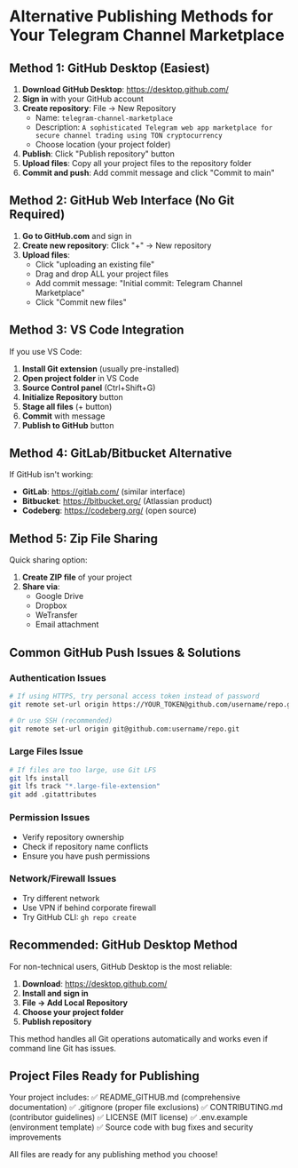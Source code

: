 # Alternative Publishing Methods for Your Telegram Channel Marketplace

## Method 1: GitHub Desktop (Easiest)

1. **Download GitHub Desktop**: https://desktop.github.com/
2. **Sign in** with your GitHub account
3. **Create repository**: File → New Repository
   - Name: `telegram-channel-marketplace`
   - Description: `A sophisticated Telegram web app marketplace for secure channel trading using TON cryptocurrency`
   - Choose location (your project folder)
4. **Publish**: Click "Publish repository" button
5. **Upload files**: Copy all your project files to the repository folder
6. **Commit and push**: Add commit message and click "Commit to main"

## Method 2: GitHub Web Interface (No Git Required)

1. **Go to GitHub.com** and sign in
2. **Create new repository**: Click "+" → New repository
3. **Upload files**:
   - Click "uploading an existing file"
   - Drag and drop ALL your project files
   - Add commit message: "Initial commit: Telegram Channel Marketplace"
   - Click "Commit new files"

## Method 3: VS Code Integration

If you use VS Code:
1. **Install Git extension** (usually pre-installed)
2. **Open project folder** in VS Code
3. **Source Control panel** (Ctrl+Shift+G)
4. **Initialize Repository** button
5. **Stage all files** (+ button)
6. **Commit** with message
7. **Publish to GitHub** button

## Method 4: GitLab/Bitbucket Alternative

If GitHub isn't working:
- **GitLab**: https://gitlab.com/ (similar interface)
- **Bitbucket**: https://bitbucket.org/ (Atlassian product)
- **Codeberg**: https://codeberg.org/ (open source)

## Method 5: Zip File Sharing

Quick sharing option:
1. **Create ZIP file** of your project
2. **Share via**:
   - Google Drive
   - Dropbox
   - WeTransfer
   - Email attachment

## Common GitHub Push Issues & Solutions

### Authentication Issues
```bash
# If using HTTPS, try personal access token instead of password
git remote set-url origin https://YOUR_TOKEN@github.com/username/repo.git

# Or use SSH (recommended)
git remote set-url origin git@github.com:username/repo.git
```

### Large Files Issue
```bash
# If files are too large, use Git LFS
git lfs install
git lfs track "*.large-file-extension"
git add .gitattributes
```

### Permission Issues
- Verify repository ownership
- Check if repository name conflicts
- Ensure you have push permissions

### Network/Firewall Issues
- Try different network
- Use VPN if behind corporate firewall
- Try GitHub CLI: `gh repo create`

## Recommended: GitHub Desktop Method

For non-technical users, GitHub Desktop is the most reliable:

1. **Download**: https://desktop.github.com/
2. **Install and sign in**
3. **File → Add Local Repository**
4. **Choose your project folder**
5. **Publish repository**

This method handles all Git operations automatically and works even if command line Git has issues.

## Project Files Ready for Publishing

Your project includes:
✅ README_GITHUB.md (comprehensive documentation)
✅ .gitignore (proper file exclusions)
✅ CONTRIBUTING.md (contributor guidelines)
✅ LICENSE (MIT license)
✅ .env.example (environment template)
✅ Source code with bug fixes and security improvements

All files are ready for any publishing method you choose!